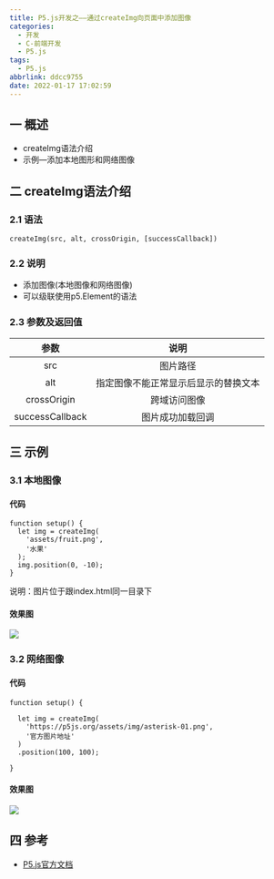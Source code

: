 ```yaml
---
title: P5.js开发之——通过createImg向页面中添加图像
categories:
  - 开发
  - C-前端开发
  - P5.js
tags:
  - P5.js
abbrlink: ddcc9755
date: 2022-01-17 17:02:59
---
```

## 一 概述

* createImg语法介绍
* 示例—添加本地图形和网络图像

<!--more-->

## 二 createImg语法介绍

### 2.1 语法

```
createImg(src, alt, crossOrigin, [successCallback])
```

### 2.2 说明

* 添加图像(本地图像和网络图像)
* 可以级联使用p5.Element的语法

### 2.3 参数及返回值

|      参数       |                 说明                 |
| :-------------: | :----------------------------------: |
|       src       |               图片路径               |
|       alt       | 指定图像不能正常显示后显示的替换文本 |
|   crossOrigin   |             跨域访问图像             |
| successCallback |           图片成功加载回调           |

## 三 示例

### 3.1 本地图像

#### 代码

```
function setup() {
  let img = createImg(
    'assets/fruit.png',
    '水果'
  );
  img.position(0, -10);
}
```

说明：图片位于跟index.html同一目录下

#### 效果图

![][1]

### 3.2 网络图像

#### 代码

```
function setup() {

  let img = createImg(
    'https://p5js.org/assets/img/asterisk-01.png',
    '官方图片地址'
  )
  .position(100, 100);

}
```

#### 效果图
![][2]

## 四 参考

* [P5.js官方文档](https://p5js.org/zh-Hans/reference/#/p5/createImg)


[1]:https://cdn.jsdelivr.net/gh/PGzxc/CDN@master/blog-p5js/p5js-createimg-img-local.png
[2]:https://cdn.jsdelivr.net/gh/PGzxc/CDN@master/blog-p5js/p5js-createimg-img-network.png